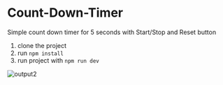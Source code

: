 # Count-Down-Timer
Simple count down timer for 5 seconds with Start/Stop and Reset button

1. clone the project
2. run `npm install`
3. run project with `npm run dev`

![output2](https://github.com/user-attachments/assets/c025a5b8-6687-42f4-b333-44b11492e672)
